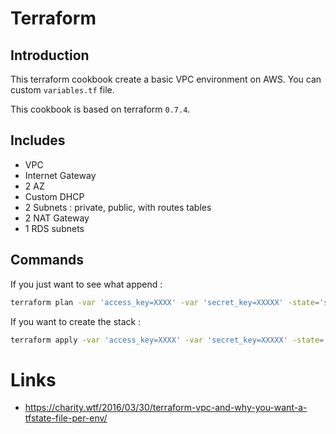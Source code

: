 # Terraform

## Introduction
This terraform cookbook create a basic VPC environment on AWS.
You can custom `variables.tf` file.

This cookbook is based on terraform `0.7.4`.

## Includes
  * VPC
  * Internet Gateway
  * 2 AZ
  * Custom DHCP
  * 2 Subnets : private, public, with routes tables
  * 2 NAT Gateway
  * 1 RDS subnets

## Commands
If you just want to see what append :
```bash
terraform plan -var 'access_key=XXXX' -var 'secret_key=XXXXX' -state='states/myfilesofstates.ireland'
```

If you want to create the stack :
```bash
terraform apply -var 'access_key=XXXX' -var 'secret_key=XXXXX' -state='states/myfilesofstates.ireland'
```

# Links
  * https://charity.wtf/2016/03/30/terraform-vpc-and-why-you-want-a-tfstate-file-per-env/